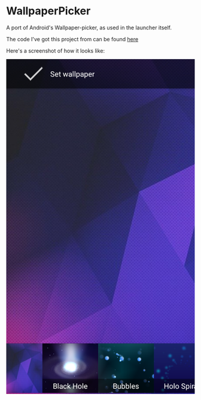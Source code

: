 # WallpaperPicker
A port of Android's Wallpaper-picker, as used in the launcher itself.

The code I've got this project from can be found [here](https://github.com/AndroidDeveloperLB/LB-Launcher)

Here's a screenshot of how it looks like:

![enter image description here](https://raw.githubusercontent.com/AndroidDeveloperLB/WallpaperPicker/master/device-2015-06-09-011447.png)
